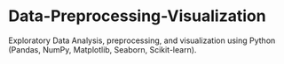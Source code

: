 # Data-Preprocessing-Visualization
Exploratory Data Analysis, preprocessing, and visualization using Python (Pandas, NumPy, Matplotlib, Seaborn, Scikit-learn).
